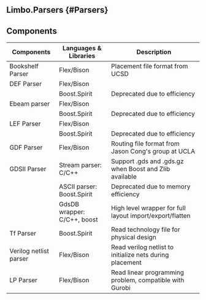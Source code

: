 Limbo.Parsers {#Parsers}
---------

## Components 
| Components              | Languages & Libraries           | Description                                              |
| ----------------------- | ------------------------------- | -------------------------------------------------------- |
| Bookshelf Parser        | Flex/Bison                      | Placement file format from UCSD                          |
| DEF Parser              | Flex/Bison                      |                                                          |
|                         | Boost.Spirit                    | Deprecated due to efficiency                             |
| Ebeam parser            | Flex/Bison                      |                                                          |
|                         | Boost.Spirit                    | Deprecated due to efficiency                             |
| LEF Parser              | Flex/Bison                      |                                                          |
|                         | Boost.Spirit                    | Deprecated due to efficiency                             |
| GDF Parser              | Flex/Bison                      | Routing file format from Jason Cong's group at UCLA      |
| GDSII Parser            | Stream parser: C/C++            | Support .gds and .gds.gz when Boost and Zlib available   |
|                         | ASCII parser: Boost.Spirit      | Deprecated due to memory efficiency                      |
|                         | GdsDB wrapper: C/C++, boost     | High level wrapper for full layout import/export/flatten |
| Tf Parser               | Boost.Spirit                    | Read technology file for physical design                 |
| Verilog netlist parser  | Flex/Bison                      | Read verilog netlist to initialize nets during placement |
| LP Parser               | Flex/Bison                      | Read linear programming problem, compatible with Gurobi  |
